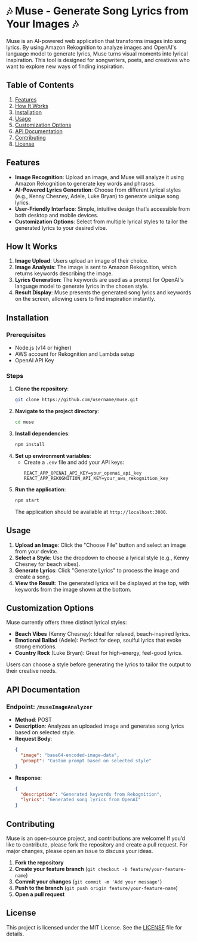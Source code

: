 # 🎶 Muse - Generate Song Lyrics from Your Images 🎶

Muse is an AI-powered web application that transforms images into song lyrics. By using Amazon Rekognition to analyze images and OpenAI's language model to generate lyrics, Muse turns visual moments into lyrical inspiration. This tool is designed for songwriters, poets, and creatives who want to explore new ways of finding inspiration.

## Table of Contents

1. [Features](#features)
2. [How It Works](#how-it-works)
3. [Installation](#installation)
4. [Usage](#usage)
5. [Customization Options](#customization-options)
6. [API Documentation](#api-documentation)
7. [Contributing](#contributing)
8. [License](#license)

## Features

- **Image Recognition**: Upload an image, and Muse will analyze it using Amazon Rekognition to generate key words and phrases.
- **AI-Powered Lyrics Generation**: Choose from different lyrical styles (e.g., Kenny Chesney, Adele, Luke Bryan) to generate unique song lyrics.
- **User-Friendly Interface**: Simple, intuitive design that’s accessible from both desktop and mobile devices.
- **Customization Options**: Select from multiple lyrical styles to tailor the generated lyrics to your desired vibe.

## How It Works

1. **Image Upload**: Users upload an image of their choice.
2. **Image Analysis**: The image is sent to Amazon Rekognition, which returns keywords describing the image.
3. **Lyrics Generation**: The keywords are used as a prompt for OpenAI's language model to generate lyrics in the chosen style.
4. **Result Display**: Muse presents the generated song lyrics and keywords on the screen, allowing users to find inspiration instantly.

## Installation

### Prerequisites

- Node.js (v14 or higher)
- AWS account for Rekognition and Lambda setup
- OpenAI API Key

### Steps

1. **Clone the repository**:
   ```bash
   git clone https://github.com/username/muse.git
   ```
2. **Navigate to the project directory**:
   ```bash
   cd muse
   ```
3. **Install dependencies**:
   ```bash
   npm install
   ```
4. **Set up environment variables**:
   - Create a `.env` file and add your API keys:
     ```plaintext
     REACT_APP_OPENAI_API_KEY=your_openai_api_key
     REACT_APP_REKOGNITION_API_KEY=your_aws_rekognition_key
     ```
5. **Run the application**:
   ```bash
   npm start
   ```
   The application should be available at `http://localhost:3000`.

## Usage

1. **Upload an Image**: Click the "Choose File" button and select an image from your device.
2. **Select a Style**: Use the dropdown to choose a lyrical style (e.g., Kenny Chesney for beach vibes).
3. **Generate Lyrics**: Click "Generate Lyrics" to process the image and create a song.
4. **View the Result**: The generated lyrics will be displayed at the top, with keywords from the image shown at the bottom.

## Customization Options

Muse currently offers three distinct lyrical styles:

- **Beach Vibes** (Kenny Chesney): Ideal for relaxed, beach-inspired lyrics.
- **Emotional Ballad** (Adele): Perfect for deep, soulful lyrics that evoke strong emotions.
- **Country Rock** (Luke Bryan): Great for high-energy, feel-good lyrics.

Users can choose a style before generating the lyrics to tailor the output to their creative needs.

## API Documentation

### Endpoint: `/museImageAnalyzer`

- **Method**: POST
- **Description**: Analyzes an uploaded image and generates song lyrics based on selected style.
- **Request Body**:
  ```json
  {
    "image": "base64-encoded-image-data",
    "prompt": "Custom prompt based on selected style"
  }
  ```
- **Response**:
  ```json
  {
    "description": "Generated keywords from Rekognition",
    "lyrics": "Generated song lyrics from OpenAI"
  }
  ```

## Contributing

Muse is an open-source project, and contributions are welcome! If you’d like to contribute, please fork the repository and create a pull request. For major changes, please open an issue to discuss your ideas.

1. **Fork the repository**
2. **Create your feature branch** (`git checkout -b feature/your-feature-name`)
3. **Commit your changes** (`git commit -m 'Add your message'`)
4. **Push to the branch** (`git push origin feature/your-feature-name`)
5. **Open a pull request**

## License

This project is licensed under the MIT License. See the [LICENSE](LICENSE) file for details.
